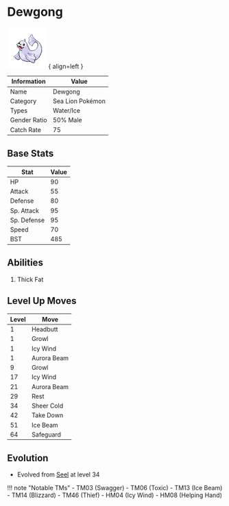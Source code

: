 # Dewgong

![Dewgong](../images/pokemon/87.png){ align=left }

| Information | Value |
|------------|--------|
| Name | Dewgong |
| Category | Sea Lion Pokémon |
| Types | Water/Ice |
| Gender Ratio | 50% Male |
| Catch Rate | 75 |

## Base Stats

| Stat | Value |
|------|-------|
| HP | 90 |
| Attack | 55 |
| Defense | 80 |
| Sp. Attack | 95 |
| Sp. Defense | 95 |
| Speed | 70 |
| BST | 485 |

## Abilities
1. Thick Fat

## Level Up Moves
| Level | Move |
|-------|------|
| 1 | Headbutt |
| 1 | Growl |
| 1 | Icy Wind |
| 1 | Aurora Beam |
| 9 | Growl |
| 17 | Icy Wind |
| 21 | Aurora Beam |
| 29 | Rest |
| 34 | Sheer Cold |
| 42 | Take Down |
| 51 | Ice Beam |
| 64 | Safeguard |

## Evolution
- Evolved from [Seel](086-seel.md) at level 34

!!! note "Notable TMs"
    - TM03 (Swagger)
    - TM06 (Toxic)
    - TM13 (Ice Beam)
    - TM14 (Blizzard)
    - TM46 (Thief)
    - HM04 (Icy Wind)
    - HM08 (Helping Hand)
